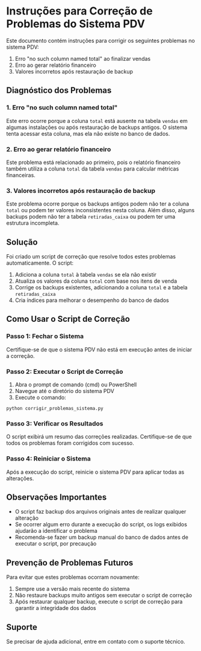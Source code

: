 # Instruções para Correção de Problemas do Sistema PDV

Este documento contém instruções para corrigir os seguintes problemas no sistema PDV:

1. Erro "no such column named total" ao finalizar vendas
2. Erro ao gerar relatório financeiro
3. Valores incorretos após restauração de backup

## Diagnóstico dos Problemas

### 1. Erro "no such column named total"

Este erro ocorre porque a coluna `total` está ausente na tabela `vendas` em algumas instalações ou após restauração de backups antigos. O sistema tenta acessar esta coluna, mas ela não existe no banco de dados.

### 2. Erro ao gerar relatório financeiro

Este problema está relacionado ao primeiro, pois o relatório financeiro também utiliza a coluna `total` da tabela `vendas` para calcular métricas financeiras.

### 3. Valores incorretos após restauração de backup

Este problema ocorre porque os backups antigos podem não ter a coluna `total` ou podem ter valores inconsistentes nesta coluna. Além disso, alguns backups podem não ter a tabela `retiradas_caixa` ou podem ter uma estrutura incompleta.

## Solução

Foi criado um script de correção que resolve todos estes problemas automaticamente. O script:

1. Adiciona a coluna `total` à tabela `vendas` se ela não existir
2. Atualiza os valores da coluna `total` com base nos itens de venda
3. Corrige os backups existentes, adicionando a coluna `total` e a tabela `retiradas_caixa`
4. Cria índices para melhorar o desempenho do banco de dados

## Como Usar o Script de Correção

### Passo 1: Fechar o Sistema

Certifique-se de que o sistema PDV não está em execução antes de iniciar a correção.

### Passo 2: Executar o Script de Correção

1. Abra o prompt de comando (cmd) ou PowerShell
2. Navegue até o diretório do sistema PDV
3. Execute o comando:

```
python corrigir_problemas_sistema.py
```

### Passo 3: Verificar os Resultados

O script exibirá um resumo das correções realizadas. Certifique-se de que todos os problemas foram corrigidos com sucesso.

### Passo 4: Reiniciar o Sistema

Após a execução do script, reinicie o sistema PDV para aplicar todas as alterações.

## Observações Importantes

- O script faz backup dos arquivos originais antes de realizar qualquer alteração
- Se ocorrer algum erro durante a execução do script, os logs exibidos ajudarão a identificar o problema
- Recomenda-se fazer um backup manual do banco de dados antes de executar o script, por precaução

## Prevenção de Problemas Futuros

Para evitar que estes problemas ocorram novamente:

1. Sempre use a versão mais recente do sistema
2. Não restaure backups muito antigos sem executar o script de correção
3. Após restaurar qualquer backup, execute o script de correção para garantir a integridade dos dados

## Suporte

Se precisar de ajuda adicional, entre em contato com o suporte técnico.